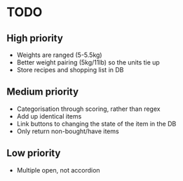 # TODO
## High priority
* Weights are ranged (5-5.5kg)
* Better weight pairing (5kg/11lb) so the units tie up
* Store recipes and shopping list in DB

## Medium priority
* Categorisation through scoring, rather than regex
* Add up identical items
* Link buttons to changing the state of the item in the DB
* Only return non-bought/have items

## Low priority
* Multiple open, not accordion
